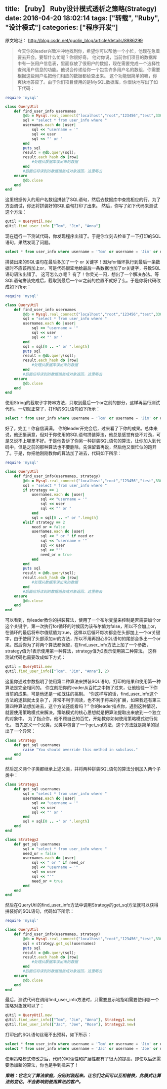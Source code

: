 title: 【ruby】 Ruby设计模式透析之策略(Strategy)
date: 2016-04-20 18:02:14
tags: ["转载", "Ruby", "设计模式"]
categories: ["程序开发"]
---
原文地址： http://blog.csdn.net/guolin_blog/article/details/8986299

> 今天你的leader兴致冲冲地找到你，希望你可以帮他一个小忙，他现在急着要去开会。要帮什么忙呢？你很好奇。
他对你说，当前你们项目的数据库中有一张用户信息表，里面存放了很用户的数据，现在需要完成一个选择性查询用户信息的功能。他说会传递给你一个包含许多用户名的数组，你需要根据这些用户名把他们相应的数据都给查出来。
这个功能很简单的嘛，你爽快地答应了。由于你们项目使用的是MySQL数据库，你很快地写出了如下代码：

``` ruby
require 'mysql'  

class QueryUtil  
    def find_user_info usernames  
        @db = Mysql.real_connect("localhost","root","123456","test",3306);  
        sql = "select * from user_info where "  
        usernames.each do |user|  
            sql << "username = '"  
            sql << user  
            sql << "' or "  
        end  
        puts sql  
        result = @db.query(sql);  
        result.each_hash do |row|  
            #处理从数据库读出来的数据  
        end  
        #后面应将读到的数据组装成对象返回，这里略去  
    ensure  
        @db.close  
    end  
end  
```

这里根据传入的用户名数组拼装了SQL语句，然后去数据库中查找相应的行。为了方面调试，你还将拼装好的SQL语句打印了出来。
然后，你写了如下代码来测试这个方法：

``` ruby
qUtil = QueryUtil.new  
qUtil.find_user_info ["Tom", "Jim", "Anna"]
```

现在运行一下测试代码，你发现程序出错了。于是你立刻去检查了一下打印的SQL语句，果然发现了问题。

``` sql
select * from user_info where username = 'Tom' or username = 'Jim' or username = 'Anna' or   
```

拼装出来的SQL语句在最后多加了一个 or 关键字！因为for循环执行到最后一条数据时不应该再加上or，可是代码很笨地给最后一条数据也加了or关键字，导致SQL语句语法出错了。
这可怎么办呢？
有了！你灵光一闪，想出了一个解决办法。等SQL语句拼装完成后，截取到最后一个or之前的位置不就好了么。于是你将代码改成如下所示：

``` ruby
require 'mysql'  

class QueryUtil  
    def find_user_info usernames  
        @db = Mysql.real_connect("localhost","root","123456","test",3306);  
        sql = "select * from user_info where "  
        usernames.each do |user|  
            sql << "username = '"  
            sql << user  
            sql << "' or "  
        end  
        sql = sql[0 .. -" or ".length]  
        puts sql  
        result = @db.query(sql);  
        result.each_hash do |row|  
            #处理从数据库读出来的数据  
        end  
        #后面应将读到的数据组装成对象返回，这里略去  
    ensure  
        @db.close  
    end  
end  
```

使用String的截取子字符串方法，只取到最后一个or之前的部分，这样再运行测试代码，一切就正常了，打印的SQL语句如下所示：

``` sql
select * from user_info where username = 'Tom' or username = 'Jim' or username = 'Anna'  
```

好了，完工！你自信满满。
你的leader开完会后，过来看了下你的成果。总体来说，他还挺满意，但对于你使用的SQL语句拼装算法，他总是感觉有些不对劲，可是又说不上哪里不好。于是他告诉了你另一种拼装SQL语句的算法，让你加入到代码中，但是之前的那种算法也不要删除，先保留着再说，然后他又很忙似的跑开了。于是，你把他刚刚教你的算法加了进去，代码如下所示：

``` ruby
require 'mysql'  

class QueryUtil  
    def find_user_info(usernames, strategy)  
        @db = Mysql.real_connect("localhost","root","123456","test",3306);  
        sql = "select * from user_info where "  
        if strategy == 1  
            usernames.each do |user|  
                sql << "username = '"  
                sql << user  
                sql << "' or "  
            end  
            sql = sql[0 .. -" or ".length]  
        elsif strategy == 2  
            need_or = false  
            usernames.each do |user|  
                sql << " or " if need_or  
                sql << "username = '"  
                sql << user  
                sql << "'"  
                need_or = true  
            end  
        end  
        puts sql  
        result = @db.query(sql);  
        result.each_hash do |row|  
            #处理从数据库读出来的数据  
        end  
        #后面应将读到的数据组装成对象返回，这里略去  
    ensure  
        @db.close  
    end  
end
```

可以看到，你leader教你的拼装算法，使用了一个布尔变量来控制是否需要加个or这个关键字，第一次执行for循环的时候因为该布尔值为false，所以不会加上or，在循环的最后将布尔值赋值为true，这样以后循环每次都会在头部加上一个or关键字，由于使用了头部添加or的方法，所以不用再担心SQL语句的尾部会多出一个or来。然后你为了将两个算法都保留，在find_user_info方法上加了一个参数，strategy值为1表示使用第一种算法，strategy值为2表示使用第二种算法。
这样测试代码也需要改成如下方式：

``` ruby
qUtil = QueryUtil.new  
qUtil.find_user_info(["Tom", "Jim", "Anna"], 2)  
```

这里你通过参数指明了使用第二种算法来拼装SQL语句，打印的结果和使用第一种算法是完全相同的。
你立刻把你的leader从百忙之中拖了过来，让他检验一下你当前的成果，可是他还是一如既往的挑剔。
“你这样写的话，find_user_info这个方法的逻辑就太复杂了，非常不利于阅读，也不利于将来的扩展，如果我还有第三第四种算法想加进去，这个方法还能看吗？”  你的leader指点你，遇到这种情况，就要使用策略模式来解决，策略模式的核心思想就是把算法提取出来放到一个独立的对象中。
为了指点你，他不顾自己的百忙，开始教你如何使用策略模式进行优化。
首先定义一个父类，父类中包含了一个get_sql方法，这个方法就是简单的抛出了一个异常：

``` ruby
class Strategy  
    def get_sql usernames  
        raise "You should override this method in subclass."  
    end  
end
```

然后定义两个子类都继承上述父类，并将两种拼装SQL语句的算法分别加入两个子类中：

``` ruby
class Strategy1  
    def get_sql usernames  
        sql = "select * from user_info where "  
        usernames.each do |user|  
            sql << "username = '"  
            sql << user  
            sql << "' or "  
        end  
        sql = sql[0 .. -" or ".length]  
    end  
end  
```

``` ruby
class Strategy2  
    def get_sql usernames  
        sql = "select * from user_info where "  
        need_or = false  
        usernames.each do |user|  
            sql << " or " if need_or  
            sql << "username = '"  
            sql << user  
            sql << "'"  
            need_or = true  
        end  
    end  
end
```

然后在QueryUtil的find_user_info方法中调用Strategy的get_sql方法就可以获得拼装好的SQL语句，代码如下所示：

``` ruby
require 'mysql'  

class QueryUtil  
    def find_user_info(usernames, strategy)  
        @db = Mysql.real_connect("localhost","root","123456","test",3306);  
        sql = strategy.get_sql(usernames)  
        puts sql  
        result = @db.query(sql);  
        result.each_hash do |row|  
            #处理从数据库读出来的数据  
        end  
        #后面应将读到的数据组装成对象返回，这里略去  
    ensure  
        @db.close  
    end  
end  
```

最后，测试代码在调用find_user_info方法时，只需要显示地指明需要使用哪一个策略对象就可以了：

``` ruby
qUtil = QueryUtil.new  
qUtil.find_user_info(["Tom", "Jim", "Anna"], Strategy1.new)  
qUtil.find_user_info(["Jac", "Joe", "Rose"], Strategy2.new)  
```

打印出的SQL语句丝毫不出预料，如下所示：

``` sql
select * from user_info where username = 'Tom' or username = 'Jim' or username = 'Anna'  
select * from user_info where username = 'Jac' or username = 'Joe' or username = 'Rose'  
```

使用策略模式修改之后，代码的可读性和扩展性都有了很大的提高，即使以后还需要添加新的算法，你也是手到擒来了！

***策略：它定义了算法家庭，分别封装起来。让它们之间可以互相替换，此模式让算法的变化，不会影响到使用算法的客户。***
